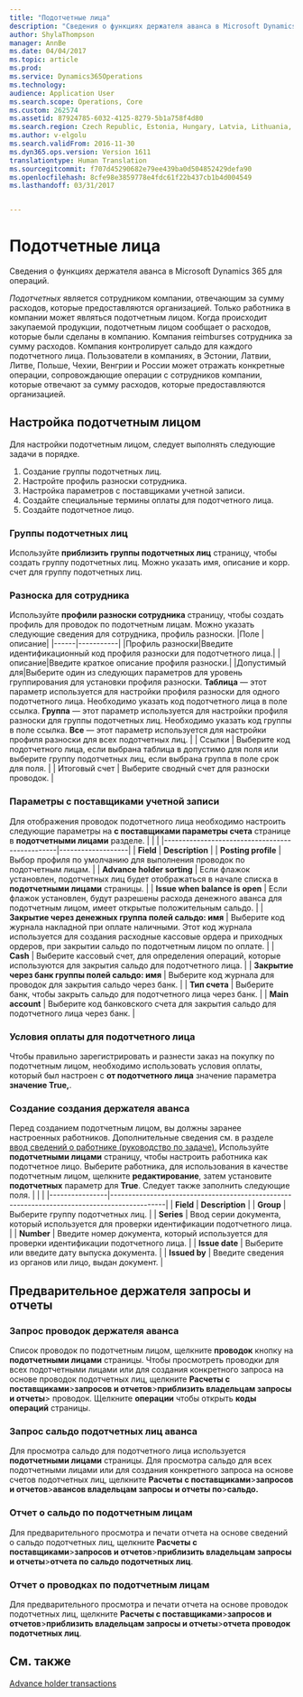 ```yaml
---
title: "Подотчетные лица"
description: "Сведения о функциях держателя аванса в Microsoft Dynamics 365 для операций."
author: ShylaThompson
manager: AnnBe
ms.date: 04/04/2017
ms.topic: article
ms.prod: 
ms.service: Dynamics365Operations
ms.technology: 
audience: Application User
ms.search.scope: Operations, Core
ms.custom: 262574
ms.assetid: 87924785-6032-4125-8279-5b1a758f4d80
ms.search.region: Czech Republic, Estonia, Hungary, Latvia, Lithuania, Poland, Russia
ms.author: v-elgolu
ms.search.validFrom: 2016-11-30
ms.dyn365.ops.version: Version 1611
translationtype: Human Translation
ms.sourcegitcommit: f707d45290682e79ee439ba0d504852429defa90
ms.openlocfilehash: 8cfe98e3859778e4fdc61f22b437cb1b4d004549
ms.lasthandoff: 03/31/2017


---
```


# <a name="advance-holders"></a>Подотчетные лица

Сведения о функциях держателя аванса в Microsoft Dynamics 365 для операций.

*Подотчетных* является сотрудником компании, отвечающим за сумму расходов, которые предоставляются организацией. Только работника в компании может являться подотчетным лицом. Когда происходит закупаемой продукции, подотчетным лицом сообщает о расходов, которые были сделаны в компанию. Компания reimburses сотрудника за сумму расходов. Компания контролирует сальдо для каждого подотчетного лица. Пользователи в компаниях, в Эстонии, Латвии, Литве, Польше, Чехии, Венгрии и России может отражать конкретные операции, сопровождающие операции с сотрудников компании, которые отвечают за сумму расходов, которые предоставляются организацией.

## <a name="set-up-an-advance-holder"></a>Настройка подотчетным лицом
Для настройки подотчетным лицом, следует выполнять следующие задачи в порядке.
1.  Создание группы подотчетных лиц.
2.  Настройте профиль разноски сотрудника.
3.  Настройка параметров с поставщиками учетной записи.
4.  Создайте специальные термины оплаты для подотчетного лица.
5.  Создайте подотчетное лицо.

### <a name="advance-holder-groups"></a>Группы подотчетных лиц

Используйте **приблизить группы подотчетных лиц** страницу, чтобы создать группу подотчетных лиц. Можно указать имя, описание и корр. счет для группу подотчетных лиц.
### <a name="employee-posting-profile"></a>Разноска для сотрудника

Используйте **профили разноски сотрудника** страницу, чтобы создать профиль для проводок по подотчетным лицам. Можно указать следующие сведения для сотрудника, профиль разноски.
|Поле |описание|
|------|-----------|
|Профиль разноски|Введите идентификационный код профиля разноски для подотчетного лица.|
|описание|Введите краткое описание профиля разноски.|
|Допустимый для|Выберите один из следующих параметров для уровень группирования для установки профиля разноски. 
**Таблица** — этот параметр используется для настройки профиля разноски для одного подотчетного лица. Необходимо указать код подотчетного лица в поле ссылка.
**Группа** — этот параметр используется для настройки профиля разноски для группы подотчетных лиц. Необходимо указать код группы в поле ссылка.
**Все** — этот параметр используется для настройки профиля разноски для всех подотчетных лиц. | | Ссылки | Выберите код подотчетного лица, если выбрана таблица в допустимо для поля или выберите группу подотчетных лиц, если выбрана группа в поле срок для поля. | | Итоговый счет | Выберите сводный счет для разноски проводок. |



### <a name="account-payable-parameters"></a>Параметры с поставщиками учетной записи

Для отображения проводок подотчетного лица необходимо настроить следующие параметры на **с поставщиками параметры счета** странице в **подотчетными лицами** разделе.
|                                                |                   |
|------------------------------------------------|-------------------|
|  **Field**                                     | **Description**                                                                                                                                                                  |
| **Posting profile**                            | Выбор профиля по умолчанию для выполнения проводок по подотчетным лицам.                                                                                                         |
| **Advance holder sorting**                     | Если флажок установлен, подотчетных лиц будет отображаться в начале списка в **подотчетными лицами** страницы.                                                                     |
| **Issue when balance is open**                 | Если флажок установлен, будут разрешены расхода денежного аванса для подотчетным лицом, имеет открытые положительным сальдо.                                                                      |
| **Закрытие через денежных группа полей сальдо: имя** | Выберите код журнала накладной при оплате наличными. Этот код журнала используется для создания расходные кассовые ордера и приходных ордеров, при закрытии сальдо по подотчетным лицом по оплате. |
| **Cash**                                       | Выберите кассовый счет, для определения операций, которые используются для закрытия сальдо для подотчетного лица.                                                                 |
| **Закрытие через банк группы полей сальдо: имя** | Выберите код журнала для проводок для закрытия сальдо через банк.                                                                                                   |
| **Тип счета**                               | Выберите банк, чтобы закрыть сальдо для подотчетного лица через банк.                                                                                                        |
| **Main account**                               | Выберите код банковского счета для закрытия сальдо для подотчетного лица через банк.                                                                                           |

### <a name="terms-of-payment-for-advance-holder"></a>Условия оплаты для подотчетного лица

Чтобы правильно зарегистрировать и разнести заказ на покупку по подотчетным лицом, необходимо использовать условия оплаты, который был настроен с **от подотчетного лица** значение параметра **значение True,**.
### <a name="create-an-advance-holder-creation"></a>Создание создания держателя аванса

Перед созданием подотчетным лицом, вы должны заранее настроенных работников. Дополнительные сведения см. в разделе [ввод сведений о работнике (руководство по задаче).](http://ax.help.dynamics.com/en/wiki/enter-worker-information/) Используйте **подотчетными лицами** страницу, чтобы настроить работника как подотчетное лицо. Выберите работника, для использования в качестве подотчетным лицом, щелкните **редактирование**, затем установите **подотчетных** параметр для **True**. Следует также заполнить следующие поля.
|                |                                                                                             |
|----------------|---------------------------------------------------------------------------------------------|
| **Field**      | **Description**                                                                             |
| **Group**      | Выберите группу подотчетных лиц.                                                             |
| **Series**     | Ввод серии документа, который используется для проверки идентификации подотчетного лица. |
| **Number**     | Введите номер документа, который используется для проверки идентификации подотчетного лица. |
| **Issue date** | Выберите или введите дату выпуска документа.                                                    |
| **Issued by**  | Введите сведения из органов или лицо, выдан документ.                       |

## <a name="advance-holder-inquiries-and-reports"></a>Предварительное держателя запросы и отчеты
### <a name="advance-holder-transactions-inquiry"></a>Запрос проводок держателя аванса

Список проводок по подотчетным лицом, щелкните **проводок** кнопку на **подотчетными лицами** страницы. Чтобы просмотреть проводки для всех подотчетными лицами или для создания конкретного запроса на основе проводок подотчетных лиц, щелкните **Расчеты с поставщиками**&gt;**запросов и отчетов**&gt;**приблизить владельцам запросы и отчеты**&gt; проводок. Щелкните **операции** чтобы открыть **коды операций** страницы.
### <a name="advance-holder-balance-inquiry"></a>Запрос сальдо подотчетных лиц аванса

Для просмотра сальдо для подотчетного лица используется **подотчетными лицами** страницы. Для просмотра сальдо для всех подотчетными лицами или для создания конкретного запроса на основе счетов подотчетных лиц, щелкните **Расчеты с поставщиками**&gt;**запросов и отчетов**&gt;**авансов владельцам запросы и отчеты по**&gt;**сальдо.**
### <a name="advance-holder-balance-report"></a>Отчет о сальдо по подотчетным лицам

Для предварительного просмотра и печати отчета на основе сведений о сальдо подотчетных лиц, щелкните **Расчеты с поставщиками**&gt;**запросов и отчетов**&gt;**приблизить владельцам запросы и отчеты**&gt;**отчета по сальдо подотчетных лиц**.
### <a name="advance-holder-transactions-report"></a>Отчет о проводках по подотчетным лицам

Для предварительного просмотра и печати отчета на основе проводок подотчетных лиц, щелкните **Расчеты с поставщиками**&gt;**запросов и отчетов**&gt;**приблизить владельцам запросы и отчеты**&gt;**отчета проводок подотчетных лиц**.



<a name="see-also"></a>См. также
--------

[Advance holder transactions](emea-advance-holders-transactions.md)


